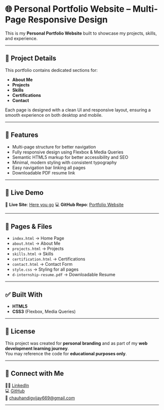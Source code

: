 # 🌐 Personal Portfolio Website – Multi-Page Responsive Design

This is my **Personal Portfolio Website** built to showcase my projects, skills, and experience.

---

## 🧾 Project Details

This portfolio contains dedicated sections for:
- **About Me**
- **Projects**
- **Skills**
- **Certifications**
- **Contact**

Each page is designed with a clean UI and responsive layout, ensuring a smooth experience on both desktop and mobile.

---

## 🎯 Features

- Multi-page structure for better navigation  
- Fully responsive design using Flexbox & Media Queries  
- Semantic HTML5 markup for better accessibility and SEO  
- Minimal, modern styling with consistent typography  
- Easy navigation bar linking all pages  
- Downloadable PDF resume link

---

## 🚀 Live Demo

🔗 **Live Site**: [Here you go](https://dsc-portfolio-website.netlify.app) 
💻 **GitHub Repo**: [Portfolio Website](https://github.com/chauhandigvijay1/portfolio-website)

---

## 📂 Pages & Files

- `index.html` → Home Page  
- `about.html` → About Me  
- `projects.html` → Projects  
- `skills.html` → Skills  
- `certification.html` → Certifications  
- `contact.html` → Contact Form  
- `style.css` → Styling for all pages  
- `d-internship-resume.pdf` → Downloadable Resume

---

## ✅ Built With

- **HTML5**  
- **CSS3** (Flexbox, Media Queries)  

---

## 📜 License

This project was created for **personal branding** and as part of my **web development learning journey**.  
You may reference the code for **educational purposes only**.

---

## 🔗 Connect with Me

🧑‍💻 [LinkedIn](https://www.linkedin.com/in/digvijaykumarsingh)  
💻 [GitHub](https://github.com/chauhandigvijay1)  
📧 chauhandigvijay669@gmail.com

---
